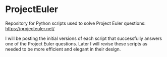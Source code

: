 # ProjectEuler
Repository for Python scripts used to solve Project Euler questions: https://projecteuler.net/

I will be posting the initial versions of each script that successfully answers one of the Project Euler questions. Later I will revise these scripts as needed to be more efficient and elegant in their design.

